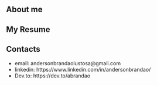 ## About me


## My Resume

## Contacts
<ul>
  <li>email: andersonbrandaolustosa@gmail.com</li>
  <li>linkedin: https://www.linkedin.com/in/andersonbrandao/</li>
  <li>Dev.to: https://dev.to/abrandao</li>
</ul>